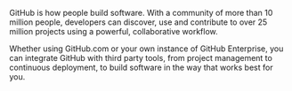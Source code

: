 GitHub is how people build software. With a community of more than 10 million people, developers can discover, use and contribute to over 25 million projects using a powerful, collaborative workflow. 

Whether using GitHub.com or your own instance of GitHub Enterprise, you can integrate GitHub with third party tools, from project management to continuous deployment, to build software in the way that works best for you.